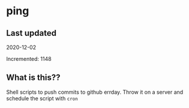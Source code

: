 # ping

## Last updated
2020-12-02

Incremented: 1148

## What is this??
Shell scripts to push commits to github errday. Throw it on a server and schedule the script with `cron`
